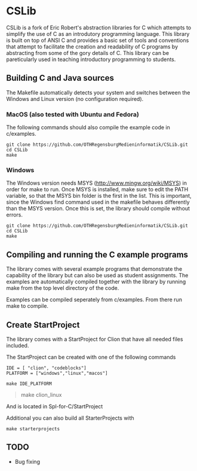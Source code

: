 # CSLib

CSLib is a fork of Eric Robert's abstraction libraries for C which attempts to simplify the use of C as an introdutory programming language. This library is built on top of ANSI C and provides a basic set of tools and conventions that attempt to facilitate the creation and readability of C programs by abstracting from some of the gory details of C. This library can be pareticularly used in teaching introductory programming to students.

## Building C and Java sources
The Makefile automatically detects your system and switches between the Windows and Linux version (no configuration required).

### MacOS (also tested with Ubuntu and Fedora)
The following commands should also compile the example code in c/examples.

    git clone https://github.com/OTHRegensburgMedieninformatik/CSLib.git
    cd CSLib
    make

### Windows

The Windows version needs MSYS (http://www.mingw.org/wiki/MSYS) in order for make to run. Once MSYS is installed, make sure to edit the PATH variable, so that the MSYS bin folder is the first in the list. This is important, since the Windows find command used in the makefile behaves differently than the MSYS version. Once this is set, the library should compile without errors.
    
    git clone https://github.com/OTHRegensburgMedieninformatik/CSLib.git
    cd CSLib
    make

## Compiling and running the C example programs
The library comes with several example programs that demonstrate the capability of the library but can also be used as student assignments. The examples are automatically compiled together with the library by running make from the top level directory of the code.

Examples can be compiled seperately from c/examples.
From there run make to compile.

## Create StartProject
The library comes with a StartProject for Clion that have all needed files included.

The StartProject can be created with one of the following commands

    IDE = [ "clion", "codeblocks"]
    PLATFORM = ["windows","linux","macos"]

    make IDE_PLATFORM

>make clion_linux


And is located in Spl-for-C/StartProject

Additional you can also build all StarterProjects with

    make starterprojects

## TODO

* Bug fixing

